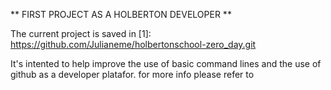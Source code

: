 ** FIRST PROJECT AS A HOLBERTON DEVELOPER **

The current project is saved in 
[1]: https://github.com/Julianeme/holbertonschool-zero_day.git

It's intented to help improve the use of basic command lines and the use of github as a developer platafor.
for more info please refer to 

[2]: https://holbertonschool.com